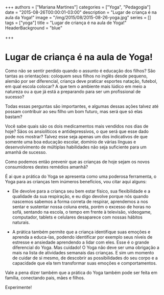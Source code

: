 +++
authors = ["Mariana Martines"]
categories = ["Yoga", "Pedagogia"]
date = "2015-08-26T00:00:01-03:00"
description = "Lugar de criança é na aula da Yoga!"
image = "/img/2015/08/2015-08-26-yoga.jpg"
series = []
tags = ["yoga"]
title = "Lugar de criança é na aula de Yoga!"
  HeaderBackground = "blue"

+++

# Lugar de criança é na aula de Yoga!

Como não se sentir perdido quando o assunto é educação dos filhos? São tantas as
orientações: coloquem seus filhos no inglês desde pequeno, alemão por ser
diferencial, criança deve praticar esportes natação, futebol, em qual escola
colocar? A que tem o ambiente mais lúdico em meio a natureza ou a que já está a
preparando para ser um profissional de sucesso?

<!-- more -->

Todas essas perguntas são importantes, e algumas dessas ações talvez até possam
contribuir ao seu filho um bom futuro, mas será que só elas bastam?

Você sabe quais são os dois medicamentos mais vendidos nos dias de hoje? Sãos os
ansiolíticos e antidepressivos, o que será que esse dado pode nos mostrar?
Talvez esse seja apenas um dos indicativos de que somente uma boa educação
escolar, domínio de várias línguas e desenvolvimento de múltiplas habilidades
não seja suficiente para um amanhã de sucesso.

Como podemos então prevenir que as crianças de hoje sejam os novos consumidores
destes remédios amanhã?

É ai que a prática do Yoga se apresenta como uma poderosa ferramenta, o Yoga
para as crianças tem inúmeros benefícios, vou citar aqui alguns:

- Ele devolve para a criança seu bem estar físico, sua flexibilidade e a qualidade
da sua respiração, e eu digo devolve porque nós quando nascemos sabemos a forma
correta de respirar, aprendemos a nos sentar e sustentar nossa coluna ereta,
porém o excesso de horas no sofá, sentando na escola, o tempo em frente à
televisão, videogame, computador, tablets e celulares desaparece com nossas
hábitos naturais.

- A prática também permite que a criança identifique suas
emoções e aprenda a educa-las, podendo identificar por exemplo seus níveis de
estresse e ansiedade aprendendo a lidar com eles. Esse é o grande diferencial do
Yoga. Mas cuidado! O Yoga não deve ser uma obrigação a mais na lista de
atividades semanais das crianças. E sim um momento de cuidar de si mesmo, de
descobrir as possibilidades do seu corpo e a capacidade que ela tem transformar
suas emoções e comportamentos.

Vale a pena dizer também que a prática do Yoga também pode ser feita em família,
conectando pais, mães e filhos.

Experimente!

